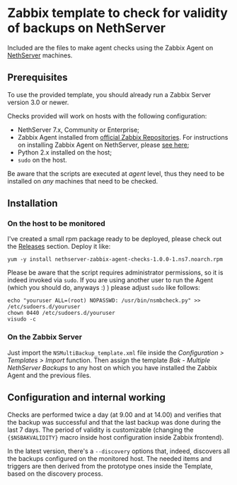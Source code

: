 # Zabbix template to check for validity of backups on NethServer #

Included are the files to make agent checks using the Zabbix Agent on
[NethServer](https://www.nethserver.org) machines.

## Prerequisites ##

To use the provided template, you should already run a Zabbix Server version
3.0 or newer.

Checks provided will work on hosts with the following configuration:

* NethServer 7.x, Community or Enterprise;
* Zabbix Agent installed from [official Zabbix Repositories](http://repo.zabbix.com/). For instructions on installing Zabbix Agent on NethServer, please [see here](https://community.nethserver.org/t/howto-install-zabbix-3-4/7841/18);
* Python 2.x installed on the host;
* `sudo` on the host.

Be aware that the scripts are executed at *agent* level, thus they need to be
installed on *any* machines that need to be checked.

## Installation ##

### On the host to be monitored ###

I've created a small rpm package ready to be deployed, please check out the
[Releases](https://github.com/syntaxerrormmm/zbx-nethbackup-check/releases/) section. Deploy it like:

    yum -y install nethserver-zabbix-agent-checks-1.0.0-1.ns7.noarch.rpm

Please be aware that the script requires administrator permissions, so
it is indeed invoked via `sudo`. If you are using another user to run the
Agent (which you should do, anyways :) ) please adjust `sudo` like follows:

    echo "youruser ALL=(root) NOPASSWD: /usr/bin/nsmbcheck.py" >> /etc/sudoers.d/youruser
    chown 0440 /etc/sudoers.d/youruser
    visudo -c

### On the Zabbix Server ###

Just import the `NSMultiBackup_template.xml` file inside the
*Configuration > Templates > Import* function. Then assign the template
*Bak - Multiple NethServer Backups* to any host on which you have installed
the Zabbix Agent and the previous files.

## Configuration and internal working ##

Checks are performed twice a day (at 9.00 and at 14.00) and verifies that the
backup was successful and that the last backup was done during the last 7
days. The period of validity is customizable (changing the
`{$NSBAKVALIDITY}` macro inside host configuration inside Zabbix
frontend).

In the latest version, there's a `--discovery` options that, indeed, discovers
all the backups configured on the monitored host. The needed items and
triggers are then derived from the prototype ones inside the Template, based
on the discovery process.
